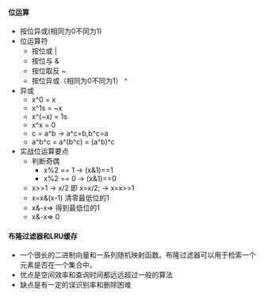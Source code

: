 #### 位运算

- 按位异或(相同为0不同为1)
- 位运算符
    * 按位或 | 
    * 按位与 &
    * 按位取反 ~
    * 按位异或（相同为0不同为1） ^
- 异或
    * x^0 = x
    * x^1s = ~x
    * x^(~x) = 1s
    * x^x = 0
    * c = a^b -> a^c=b,b^c=a
    * a^b^c = a^(b^c) = (a^b)^c
- 实战位运算要点
    * 判断奇偶
        - x%2 == 1 -> (x&1)==1
        - x%2 == 0 -> (x&1)==0
    * x>>1 -> x/2
        即 x=x/2; -> x=x>>1
    * x=x&(x-1) 清零最低位的1
    * x&-x=> 得到最低位的1
    * x&-x=> 0     
    
    
    
#### 布隆过滤器和LRU缓存

- 一个很长的二进制向量和一系列随机映射函数。布隆过滤器可以用于检索一个元素是否在一个集合中。
- 优点是空间效率和查询时间都远远超过一般的算法
- 缺点是有一定的误识别率和删除困难

  

